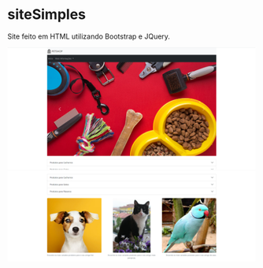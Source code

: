 # siteSimples
Site feito em HTML utilizando Bootstrap e JQuery.

<img src="SitePetShop/img/site1.png">
<img src="SitePetShop/img/site2.png">
